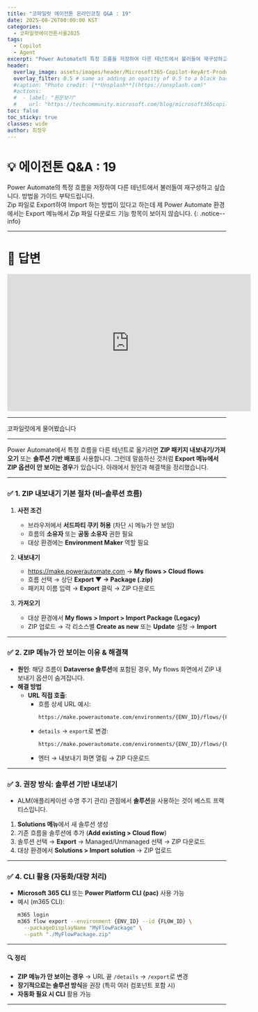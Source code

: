 ```yaml
---
title: "코파일럿 에이전톤 온라인코칭 Q&A : 19"
date: 2025-08-26T00:00:00 KST
categories:
  - 코파일럿에이전톤서울2025
tags:
  - Copilot
  - Agent
excerpt: "Power Automate의 특정 흐름을 저장하여 다른 테넌트에서 불러들여 재구성하고 싶습니다. 방법을 가이드 부탁드립니다. Zip 파일로 Export하여 Import 하는 방법이 있다고 하는데 제 Power Automate 환경에서는 Export 메뉴에서 Zip 파일 다운로드 기능 항목이 보이지 않습니다."
header:
  overlay_image: assets/images/header/Microsoft365-Copilot-KeyArt-Productivity-6K-01.png
  overlay_filter: 0.5 # same as adding an opacity of 0.5 to a black background
  #caption: "Photo credit: [**Unsplash**](https://unsplash.com)"
  #actions:
  #  - label: "원문보기"
  #    url: "https://techcommunity.microsoft.com/blog/microsoft365copilotblog/what%E2%80%99s-new-in-microsoft-365-copilot--july-2025/4438253"
toc: false
toc_sticky: true
classes: wide
author: 최정우
---
```


# 💡 에이전톤 Q&A : 19

Power Automate의 특정 흐름을 저장하여 다른 테넌트에서 불러들여 재구성하고 싶습니다. 방법을 가이드 부탁드립니다.   
Zip 파일로 Export하여 Import 하는 방법이 있다고 하는데 제 Power Automate 환경에서는 Export 메뉴에서 Zip 파일 다운로드 기능 항목이 보이지 않습니다.
{: .notice--info}

---

# 📝 답변

<iframe width="560" height="315" src="https://www.youtube.com/embed/BQI4RJfyYeY?si=a1RWCNFCyCSbSub8&amp;start=1534" title="YouTube video player" frameborder="0" allow="accelerometer; autoplay; clipboard-write; encrypted-media; gyroscope; picture-in-picture; web-share" referrerpolicy="strict-origin-when-cross-origin" allowfullscreen></iframe>

---

코파일럿에게 물어봤습니다

---

Power Automate에서 특정 흐름을 다른 테넌트로 옮기려면 **ZIP 패키지 내보내기/가져오기** 또는 **솔루션 기반 배포**를 사용합니다. 그런데 말씀하신 것처럼 **Export 메뉴에서 ZIP 옵션이 안 보이는 경우**가 있습니다. 아래에서 원인과 해결책을 정리했습니다.

---

### ✅ 1. ZIP 내보내기 기본 절차 (비–솔루션 흐름)
1. **사전 조건**
   - 브라우저에서 **서드파티 쿠키 허용** (차단 시 메뉴가 안 보임)
   - 흐름의 **소유자** 또는 **공동 소유자** 권한 필요
   - 대상 환경에는 **Environment Maker** 역할 필요

2. **내보내기**
   - https://make.powerautomate.com → **My flows > Cloud flows**
   - 흐름 선택 → 상단 **Export ▼ → Package (.zip)**
   - 패키지 이름 입력 → **Export** 클릭 → ZIP 다운로드

3. **가져오기**
   - 대상 환경에서 **My flows > Import > Import Package (Legacy)**
   - ZIP 업로드 → 각 리소스별 **Create as new** 또는 **Update** 설정 → **Import**

---

### ✅ 2. ZIP 메뉴가 안 보이는 이유 & 해결책
- **원인**: 해당 흐름이 **Dataverse 솔루션**에 포함된 경우, My flows 화면에서 ZIP 내보내기 옵션이 숨겨집니다.
- **해결 방법**
  - **URL 직접 호출**:
    - 흐름 상세 URL 예시:
      ```
      https://make.powerautomate.com/environments/{ENV_ID}/flows/{FLOW_ID}/details
      ```
    - `details` → `export`로 변경:
      ```
      https://make.powerautomate.com/environments/{ENV_ID}/flows/{FLOW_ID}/export
      ```
    - 엔터 → 내보내기 화면 열림 → ZIP 다운로드

---

### ✅ 3. 권장 방식: **솔루션 기반 내보내기**
- ALM(애플리케이션 수명 주기 관리) 관점에서 **솔루션**을 사용하는 것이 베스트 프랙티스입니다.
1. **Solutions 메뉴**에서 새 솔루션 생성
2. 기존 흐름을 솔루션에 추가 (**Add existing > Cloud flow**)
3. 솔루션 선택 → **Export** → Managed/Unmanaged 선택 → ZIP 다운로드
4. 대상 환경에서 **Solutions > Import solution** → ZIP 업로드

---

### ✅ 4. CLI 활용 (자동화/대량 처리)
- **Microsoft 365 CLI** 또는 **Power Platform CLI (pac)** 사용 가능
- 예시 (m365 CLI):
  ```bash
  m365 login
  m365 flow export --environment {ENV_ID} --id {FLOW_ID} \
    --packageDisplayName "MyFlowPackage" \
    --path "./MyFlowPackage.zip"
  ```

---

#### 🔍 정리
- **ZIP 메뉴가 안 보이는 경우** → URL 끝 `/details` → `/export`로 변경
- **장기적으로는 솔루션 방식**을 권장 (특히 여러 컴포넌트 포함 시)
- **자동화 필요 시 CLI** 활용 가능

---




